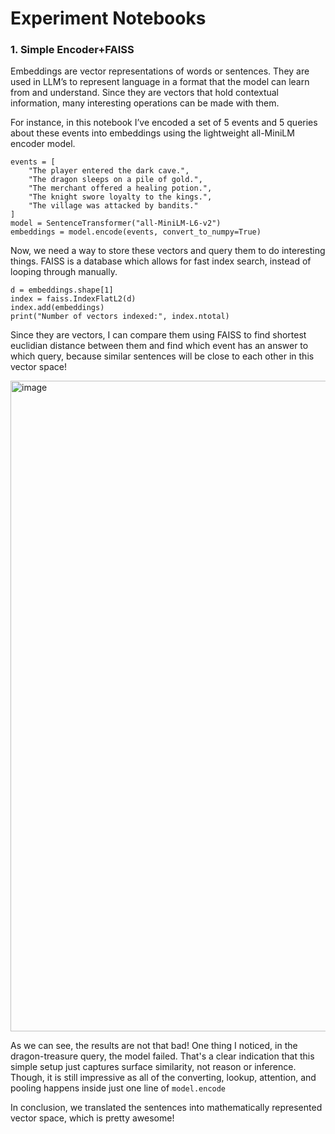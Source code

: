 # Experiment Notebooks
### 1. Simple Encoder+FAISS
Embeddings are vector representations of words or sentences. They are used in LLM’s to represent language in a format that the model can learn from and understand. Since they are vectors that hold contextual information, many interesting operations can be made with them.

For instance, in this notebook I’ve encoded a set of 5 events and 5 queries about these events into embeddings using the lightweight all-MiniLM encoder model. 

```
events = [
    "The player entered the dark cave.",
    "The dragon sleeps on a pile of gold.",
    "The merchant offered a healing potion.",
    "The knight swore loyalty to the kings.",
    "The village was attacked by bandits."
]
model = SentenceTransformer("all-MiniLM-L6-v2")
embeddings = model.encode(events, convert_to_numpy=True)
```
Now, we need a way to store these vectors and query them to do interesting things. FAISS is a database which allows for fast index search, instead of looping through manually. 
```
d = embeddings.shape[1]
index = faiss.IndexFlatL2(d)
index.add(embeddings)
print("Number of vectors indexed:", index.ntotal)
```
Since they are vectors, I can compare them using FAISS to find shortest euclidian distance between them and find which event has an answer to which query, because similar sentences will be close to each other in this vector space!

<img width="1112" height="1041" alt="image" src="https://github.com/user-attachments/assets/35173421-0948-417d-89a6-5536c484f221" />

As we can see, the results are not that bad! One thing I noticed, in the dragon-treasure query, the model failed. That's a clear indication that this simple setup just captures surface similarity, not reason or inference. Though, it is still impressive as  all of the converting, lookup, attention, and pooling happens inside just one line of `model.encode`

In conclusion, we translated the sentences into mathematically represented vector space, which is pretty awesome!



